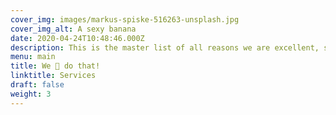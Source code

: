 ```yaml
---
cover_img: images/markus-spiske-516263-unsplash.jpg
cover_img_alt: A sexy banana
date: 2020-04-24T10:48:46.000Z
description: This is the master list of all reasons we are excellent, some of which you have already seen elsewhere on this site, because linked content strategies rock! Humungous images are also apparantlently important to marketing types…
menu: main
title: We 🦄 do that!
linktitle: Services
draft: false
weight: 3
---
```

